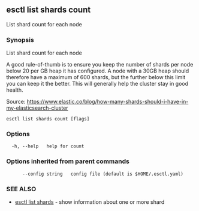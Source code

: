 ## esctl list shards count

List shard count for each node

### Synopsis

List shard count for each node

A good rule-of-thumb is to ensure you keep the number of shards per node below 20 per GB heap it 
has configured. A node with a 30GB heap should therefore have a maximum of 600 shards, but the 
further below this limit you can keep it the better. This will generally help the cluster 
stay in good health.

Source: https://www.elastic.co/blog/how-many-shards-should-i-have-in-my-elasticsearch-cluster
	

```
esctl list shards count [flags]
```

### Options

```
  -h, --help   help for count
```

### Options inherited from parent commands

```
      --config string   config file (default is $HOME/.esctl.yaml)
```

### SEE ALSO

* [esctl list shards](esctl_list_shards.md)	 - show information about one or more shard

